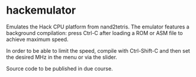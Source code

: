 # hackemulator

Emulates the Hack CPU platform from nand2tetris. The emulator features a background compilation: press Ctrl-C after loading a ROM or ASM file to achieve maximum speed.

In order to be able to limit the speed, compile with Ctrl-Shift-C and then set the desired MHz in the menu or via the slider.

Source code to be published in due course.


